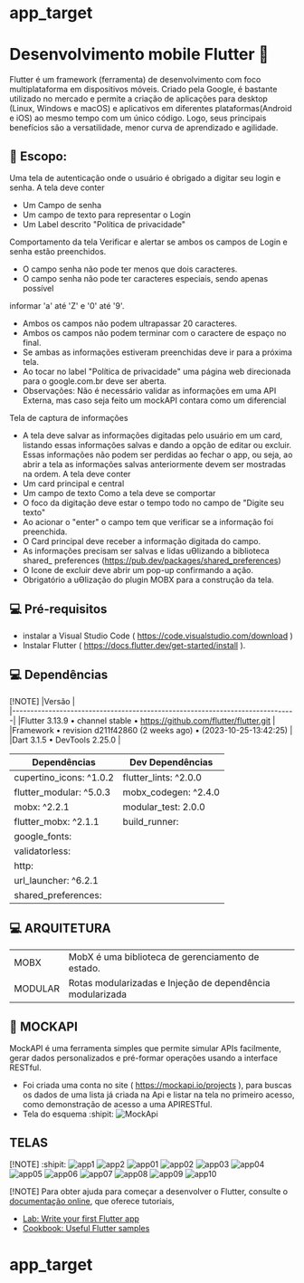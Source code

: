 # app_target
# Desenvolvimento mobile Flutter 📜
Flutter é um framework (ferramenta) de desenvolvimento com foco multiplataforma em dispositivos móveis. 
Criado pela Google, é bastante utilizado no mercado e permite a criação de aplicações para desktop (Linux, Windows e macOS) e aplicativos em diferentes plataformas(Android e iOS) ao mesmo tempo com um único código. Logo, seus principais benefícios são a versatilidade, menor curva de aprendizado e agilidade.

## 📝 Escopo: 
Uma tela de autenticação onde o usuário é obrigado a digitar seu login e senha.
A tela deve conter
- Um Campo de senha 
- Um campo de texto para representar o Login 
- Um Label descrito "Política de privacidade"

Comportamento da tela 
Verificar e alertar se ambos os campos de Login e senha estão preenchidos. 

- O campo senha não pode ter menos que dois caracteres. 
- O campo senha não pode ter caracteres especiais, sendo apenas possível 

informar 'a' até 'Z' e '0' até '9'. 
- Ambos os campos não podem ultrapassar 20 caracteres. 
- Ambos os campos não podem terminar com o caractere de espaço no final. 
- Se ambas as informações estiveram preenchidas deve ir para a próxima tela. 
- Ao tocar no label "Política de privacidade" uma página web direcionada para o google.com.br deve ser aberta. 
- Observações: Não é necessário validar as informações em uma API Externa, mas caso seja feito um mockAPI
contara como um diferencial

Tela de captura de informações
- A tela deve salvar as informações digitadas pelo usuário em um card, listando essas informações salvas e dando a opção de editar ou excluir. Essas informações não podem ser perdidas ao fechar o app, ou seja, ao abrir a tela as informações salvas anteriormente devem ser mostradas na 
ordem. 
A tela deve conter
- Um card principal e central 
- Um campo de texto
Como a tela deve se comportar 
- O foco da digitação deve estar o tempo todo no campo de "Digite seu texto"  
- Ao acionar o "enter" o campo tem que verificar se a informação foi preenchida. 
- O Card principal deve receber a informação digitada do campo. 
- As informações precisam ser salvas e lidas uƟlizando a biblioteca shared_ preferences (https://pub.dev/packages/shared_preferences)
- O Icone de excluir deve abrir um pop-up confirmando a ação. 
- Obrigatório a uƟlização do plugin MOBX para a construção da tela.

## 💻 Pré-requisitos
- instalar a Visual Studio Code ( https://code.visualstudio.com/download )
- Instalar Flutter ( https://docs.flutter.dev/get-started/install ).


## 💻 Dependências
[!NOTE]
|Versão                                                                        |           
|------------------------------------------------------------------------------|
|Flutter 3.13.9 • channel stable • https://github.com/flutter/flutter.git      |
|Framework • revision d211f42860 (2 weeks ago) • (2023-10-25-13:42:25)         |
|Dart 3.1.5 • DevTools 2.25.0                                                  |	

|Dependências           | Dev Dependências       |   
|-----------------------|------------------------|
|cupertino_icons: ^1.0.2| flutter_lints: ^2.0.0  |
|flutter_modular: ^5.0.3| mobx_codegen: ^2.4.0   |
|mobx: ^2.2.1           | modular_test: 2.0.0    |
|flutter_mobx: ^2.1.1   | build_runner:          |
|google_fonts:          |                        |
|validatorless:         |                        |
|http:                  |                        |
|url_launcher: ^6.2.1   |                        |
|shared_preferences:    |                        |	

## 💻 ARQUITETURA
|                   |	                                                         |	
|-------------------|------------------------------------------------------------|
|MOBX               |	MobX é uma biblioteca de gerenciamento de estado.        | 
|MODULAR            |	Rotas modularizadas e Injeção de dependência modularizada|


## 🚀 MOCKAPI
MockAPI é uma ferramenta simples que permite simular APIs facilmente, gerar dados personalizados e pré-formar operações usando a interface RESTful.
- Foi criada uma conta no site ( https://mockapi.io/projects ), para buscas os dados de uma lista já criada na Api e listar na tela no primeiro acesso, como demonstração de acesso a uma APIRESTful.
- Tela do esquema :shipit:
  ![MockApi](https://github.com/Nestor-Neto/app_target/assets/46816371/64360f75-58d6-4823-9e2d-80024d5463b1)
  


## TELAS
[!NOTE] :shipit:
![app1](https://github.com/Nestor-Neto/app_target/assets/46816371/dfff5027-d22f-4356-affb-0fe944c14fbd)
![app2](https://github.com/Nestor-Neto/app_target/assets/46816371/286c563c-117b-46e6-b7a1-9c09166634fd)
![app01](https://github.com/Nestor-Neto/app_target/assets/46816371/e33af923-0737-4fca-8dae-0bf135d7d8bc)
![app02](https://github.com/Nestor-Neto/app_target/assets/46816371/2b392f34-a257-4bf7-a498-ceaa832ef6cc)
![app03](https://github.com/Nestor-Neto/app_target/assets/46816371/cf4670cc-2d74-4ef3-9ca4-06be67b1dfc1)
![app04](https://github.com/Nestor-Neto/app_target/assets/46816371/f5b7ed4c-091c-4369-b7c9-59d5ff2b0472)
![app05](https://github.com/Nestor-Neto/app_target/assets/46816371/67e36498-70b8-4aa3-b03b-597f7afd2014)
![app06](https://github.com/Nestor-Neto/app_target/assets/46816371/a03d8bc2-2640-4393-93e4-3058043e1432)
![app07](https://github.com/Nestor-Neto/app_target/assets/46816371/36871f9e-8838-4709-af3d-5d045174466a)
![app08](https://github.com/Nestor-Neto/app_target/assets/46816371/c1a150e6-a17d-4f11-a69b-05aea5c855e1)
![app09](https://github.com/Nestor-Neto/app_target/assets/46816371/0ae5b02d-a0ca-413c-b601-f538a4c02d9b)
![app10](https://github.com/Nestor-Neto/app_target/assets/46816371/491888c0-83de-4149-8e4f-68c60875cc8b)


[!NOTE]
Para obter ajuda para começar a desenvolver o Flutter, consulte o
[documentação online](https://docs.flutter.dev/), que oferece tutoriais,
- [Lab: Write your first Flutter app](https://docs.flutter.dev/get-started/codelab)
- [Cookbook: Useful Flutter samples](https://docs.flutter.dev/cookbook)

# app_target
